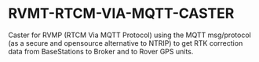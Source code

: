 # RVMT-RTCM-VIA-MQTT-CASTER
Caster for RVMP (RTCM Via MQTT Protocol) using the MQTT msg/protocol (as a secure and opensource alternative to NTRIP) to get RTK correction data from BaseStations to Broker and to Rover GPS units.
